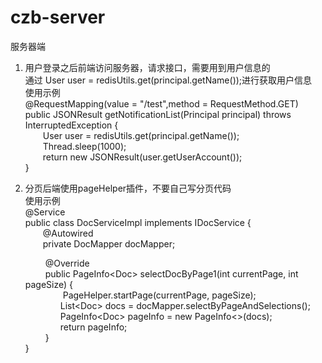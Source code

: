 # czb-server

服务器端

1. 用户登录之后前端访问服务器，请求接口，需要用到用户信息的<br>
通过 User user = redisUtils.get(principal.getName());进行获取用户信息
<br>使用示例<br>
    @RequestMapping(value = "/test",method = RequestMethod.GET)<br>
    public JSONResult getNotificationList(Principal principal) throws InterruptedException {<br>
         &emsp;&emsp;User user = redisUtils.get(principal.getName());<br>
         &emsp;&emsp;Thread.sleep(1000);<br>
         &emsp;&emsp;return new JSONResult(user.getUserAccount());<br>
    }
2. 分页后端使用pageHelper插件，不要自己写分页代码<br>使用示例<br>
@Service<br>
public class DocServiceImpl implements IDocService {<br>
    &emsp;&emsp;@Autowired<br>
    &emsp;&emsp;private DocMapper docMapper;

   &emsp;&emsp; @Override<br>
   &emsp;&emsp; public PageInfo\<Doc> selectDocByPage1(int currentPage, int pageSize) {<br>
       &emsp;&emsp;&emsp;&emsp; PageHelper.startPage(currentPage, pageSize);<br>
        &emsp;&emsp;&emsp;&emsp;List\<Doc> docs = docMapper.selectByPageAndSelections();<br>
        &emsp;&emsp;&emsp;&emsp;PageInfo\<Doc> pageInfo = new PageInfo<>(docs);<br>
        &emsp;&emsp;&emsp;&emsp;return pageInfo;<br>
   &emsp;&emsp; }<br>
}
